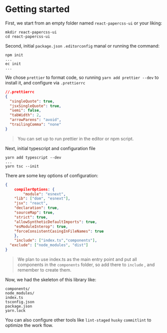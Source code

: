 # Getting started

First, we start from an empty folder named `react-papercss-ui` or your liking:

```
mkdir react-papercss-ui
cd react-papercss-ui
```



Second, initial `package.json`  `.editorconfig` manal or running the command:

```
npm init
...
ec init
...
```



We chose `prettier` to format code, so running `yarn add prettier --dev` to install it, and configure via `.prettierrc` 

```json
//.prettierrc
{
  "singleQuote": true,
  "jsxSingleQuote": true,
  "semi": false,
  "tabWidth": 2,
  "arrowParens": "avoid",
  "trailingComma": "none"
}

```

>  You can set up to run prettier in the editor or npm script.



Next, initial typescript and configuration file

```
yarn add typescript --dev
...
yarn tsc --init
```



There are some key options of configuration:

```json
{
	compilerOptions: {
		"module": "esnext",
    "lib": ["dom", "esnext"],
    "jsx": "react",
    "declaration": true,
    "sourceMap": true,
    "strict": true,
    "allowSyntheticDefaultImports": true,
    "esModuleInterop": true,
    "forceConsistentCasingInFileNames": true
	},
	"include": ["index.ts","components"],
  "exclude": ["node_modules", "dist"]
}
```

> We plan to use index.ts as the main entry point and put all components in the `components` folder, so add there to `include` , and remember to create them.



Now, we had the skeleton of this library like:

```
components/
node_modules/
index.ts      
tsconfig.json
package.json
yarn.lock
```



You can also configure other tools like `lint-staged` `husky` `commitlint` to optimize the work flow.

